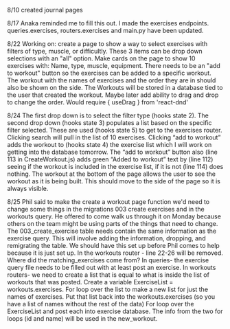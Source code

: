 8/10 created journal pages

8/17 Anaka reminded me to fill this out. I made the exercises endpoints. queries.exercises, routers.exercises and main.py have been updated.

8/22 Working on: create a page to show a way to select exercises with filters of type, muscle, or difficultly. These 3 items can be drop down selections with an "all" option.
Make cards on the page to show 10 exercises with: Name, type, muscle, equipment.
There needs to be an "add to workout" button so the exercises can be added to a specific workout.
The workout with the names of exercises and the order they are in should also be shown on the side.
The Workouts will be stored in a database tied to the user that created the workout.
Maybe later add ability to drag and drop to change the order. Would require { useDrag } from 'react-dnd'

8/24 The first drop down is to select the filter type (hooks state 2). The second drop down (hooks state 3) populates a list based on the specific filter selected. These are used (hooks state 5) to get to the exercises router. Clicking search will pull in the list of 10 exercises. Clicking “add to workout” adds the workout to (hooks state 4) the exercise list which I will work on getting into the database tomorrow. The “add to workout” button also (line 113 in CreateWorkout.js) adds green “Added to workout” text by (line 112) seeing if the workout is included in the exercise list, if it is not (line 114) does nothing.
The workout at the bottom of the page allows the user to see the workout as it is being built. This should move to the side of the page so it is always visible.

8/25 Phil said to make the create a workout page function we'd need to change some things in the migrations 003 create exercises and in the workouts query. He offered to come walk us through it on Monday because others on the team might be using parts of the things that need to change.
The 003_create_exercise table needs contain the same information as the exercise query. This will involve adding the information, dropping, and remigrating the table. We should have this set up before Phil comes to help because it is just set up.
In the workouts router - line 22-26 will be removed. Where did the matching_exercises come from?
In queries- the exercise query file needs to be filled out with at least post an exercise.
In workouts routers- we need to create a list that is equal to what is inside the list of workouts that was posted. Create a variable ExerciseList = workouts.exercises.
For loop over the list to make a new list for just the names of exercises. Put that list back into the workouts.exercises (so you have a list of names without the rest of the data)
For loop over the ExerciseList and post each into exercise database.
The info from the two for loops (id and name) will be used in the new_workout.
